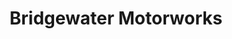 ---
title: "Bridgewater Motorworks"
url: /bridgewater-township/bridgewater-motorworks/
shop: Autowerkstatt
---